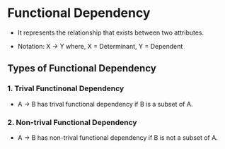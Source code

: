 # Functional Dependency

- It represents the relationship that exists between two attributes.

- Notation: X → Y where, X = Determinant, Y = Dependent

## Types of Functional Dependency

### 1. Trival Functinonal Dependency

- A → B has trival functional dependency if B is a subset of A.

### 2. Non-trival Functional Dependency

- A → B has non-trival functional dependency if B is not a subset of A.
